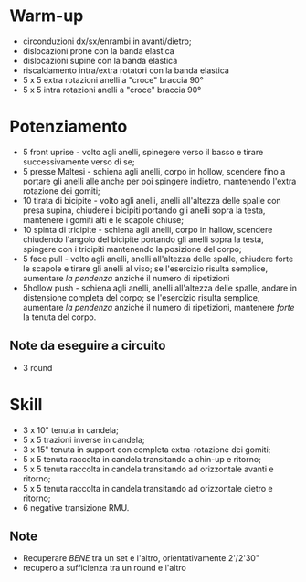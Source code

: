 # Warm-up

 * circonduzioni dx/sx/enrambi in avanti/dietro;
 * dislocazioni prone con la banda elastica
 * dislocazioni supine con la banda elastica
 * riscaldamento intra/extra rotatori con la banda elastica
 * 5 x 5 extra rotazioni anelli a "croce" braccia 90°
 * 5 x 5 intra rotazioni anelli a "croce" braccia 90°

# Potenziamento

 * 5 front uprise - volto agli anelli, spinegere verso il basso e tirare successivamente verso di se;
 * 5 presse Maltesi - schiena agli anelli, corpo in hollow, scendere fino a portare gli anelli alle anche per poi spingere indietro, mantenendo l'extra rotazione dei gomiti;
 * 10 tirata di bicipite - volto agli anelli, anelli all'altezza delle spalle con presa supina, chiudere i bicipiti portando gli anelli sopra la testa, mantenere i gomiti alti e le scapole chiuse;
  * 10 spinta di tricipite - schiena agli anelli, corpo in hallow, scendere chiudendo l'angolo del bicipite portando gli anelli sopra la testa, spingere con i tricipiti mantenendo la posizione del corpo;
  * 5 face pull - volto agli anelli, anelli all'altezza delle spalle, chiudere forte le scapole e tirare gli anelli al viso; se l'esercizio risulta semplice, aumentare _la pendenza_ anziché il numero di ripetizioni
  * 5hollow push - schiena agli anelli, anelli all'altezza delle spalle, andare in distensione completa del corpo; se l'esercizio risulta semplice, aumentare _la pendenza_ anziché il numero di ripetizioni, mantenere _forte_ la tenuta del corpo.

## Note da eseguire a circuito

 * 3 round

# Skill

 * 3 x 10" tenuta in candela;
 * 5 x 5 trazioni inverse in candela;
 * 3 x 15" tenuta in support con completa extra-rotazione dei gomiti;
 * 5 x 5 tenuta raccolta in candela transitando a chin-up e ritorno;
 * 5 x 5 tenuta raccolta in candela transitando ad orizzontale avanti e ritorno;
 * 5 x 5 tenuta raccolta in candela transitando ad orizzontale dietro e ritorno;
 * 6 negative transizione RMU.

## Note

 * Recuperare _BENE_ tra un set e l'altro, orientativamente 2'/2'30"
 * recupero a sufficienza tra un round e l'altro
